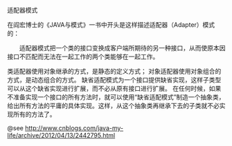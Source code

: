 适配器模式




在阎宏博士的《JAVA与模式》一书中开头是这样描述适配器（Adapter）模式的：

　　适配器模式把一个类的接口变换成客户端所期待的另一种接口，从而使原本因接口不匹配而无法在一起工作的两个类能够在一起工作。




类适配器使用对象继承的方式，是静态的定义方式；
对象适配器使用对象组合的方式，是动态组合的方式。
缺省适配模式为一个接口提供缺省实现，这样子类型可以从这个缺省实现进行扩展，而不必从原有接口进行扩展。
在任何时候，如果不准备实现一个接口的所有方法时，就可以使用“缺省适配模式”制造一个抽象类，
给出所有方法的平庸的具体实现。这样，从这个抽象类再继承下去的子类就不必实现所有的方法了。



@see http://www.cnblogs.com/java-my-life/archive/2012/04/13/2442795.html
